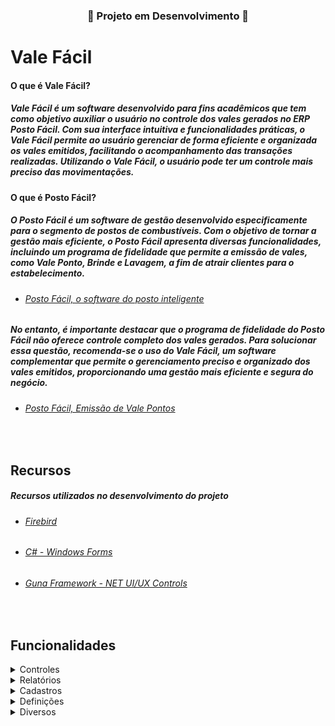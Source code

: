 <div align="Center">

### 🚧 Projeto em Desenvolvimento 🚧

</div>

# Vale Fácil

#### O que é Vale Fácil?

##### Vale Fácil é um software desenvolvido para fins acadêmicos que tem como objetivo auxiliar o usuário no controle dos vales gerados no ERP Posto Fácil. Com sua interface intuitiva e funcionalidades práticas, o Vale Fácil permite ao usuário gerenciar de forma eficiente e organizada os vales emitidos, facilitando o acompanhamento das transações realizadas. Utilizando o Vale Fácil, o usuário pode ter um controle mais preciso das movimentações.

#### O que é Posto Fácil?

##### O Posto Fácil é um software de gestão desenvolvido especificamente para o segmento de postos de combustíveis. Com o objetivo de tornar a gestão mais eficiente, o Posto Fácil apresenta diversas funcionalidades, incluindo um programa de fidelidade que permite a emissão de vales, como Vale Ponto, Brinde e Lavagem, a fim de atrair clientes para o estabelecimento.

- ###### [Posto Fácil, o software do posto inteligente](https://youtu.be/dIkYSVDhDxo)

##### No entanto, é importante destacar que o programa de fidelidade do Posto Fácil não oferece controle completo dos vales gerados. Para solucionar essa questão, recomenda-se o uso do Vale Fácil, um software complementar que permite o gerenciamento preciso e organizado dos vales emitidos, proporcionando uma gestão mais eficiente e segura do negócio.

- ###### [Posto Fácil, Emissão de Vale Pontos](https://share.linx.com.br/pages/viewpage.action?pageId=27131284)

<br>

## Recursos   
      
##### Recursos utilizados no desenvolvimento do projeto

- ###### [Firebird](https://www.firebirdsql.org/en/documentation/)
- ###### [C# - Windows Forms](https://docs.microsoft.com/pt-br/dotnet/csharp/)
- ###### [Guna Framework - NET UI/UX Controls](https://gunaui.com/)

<br>

## Funcionalidades

<details> <summary> Controles </summary>

 - [x] Movimento Geral
 - [ ] Resgate de Pontos

</details>

<details> <summary> Relatórios </summary>

- [ ] Extrato Geral

</details>

<details> <summary> Cadastros </summary>

- [ ] Cadastro de Produtos
- [ ] Cadastro de Usuários

</details>

<details> <summary> Definições </summary>

- [ ] Definições de Email

</details>

<details> <summary> Diversos </summary>

- [x] Configurador
- [ ] Instalador
- [ ] Logs

</details>
